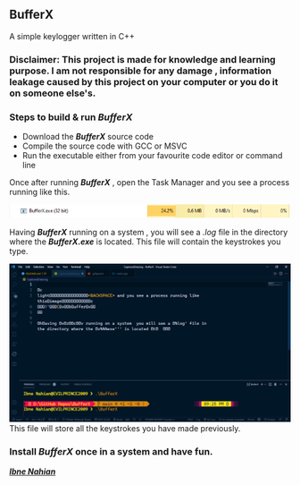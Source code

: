 ## BufferX

A simple keylogger written in C++

### Disclaimer: This project is made for knowledge and learning purpose. I am not responsible for any damage , information leakage caused by this project on your computer or you do it on someone else's.

### Steps to build & run _**BufferX**_

- Download the _**BufferX**_ source code
- Compile the source code with GCC or MSVC
- Run the executable either from your favourite code editor or command line

Once after running _**BufferX**_ , open the Task Manager and you see a process running like this.

![BufferX](https://github.com/evilprince2009/BufferX/blob/main/Screenshot_1.png)

Having _**BufferX**_ running on a system , you will see a _.log_ file in the directory where the _**BufferX.exe**_ is located. This file will contain the keystrokes you type.

![BufferX](https://github.com/evilprince2009/BufferX/blob/main/Screenshot_2.png)
This file will store all the keystrokes you have made previously.

### Install _**BufferX**_ once in a system and have fun.

_**[Ibne Nahian](www.facebook.com/evilprince2009)**_
